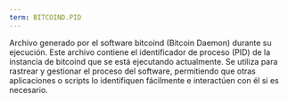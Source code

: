 ```yaml
---
term: BITCOIND.PID
---
```


Archivo generado por el software bitcoind (Bitcoin Daemon) durante su ejecución. Este archivo contiene el identificador de proceso (PID) de la instancia de bitcoind que se está ejecutando actualmente. Se utiliza para rastrear y gestionar el proceso del software, permitiendo que otras aplicaciones o scripts lo identifiquen fácilmente e interactúen con él si es necesario.